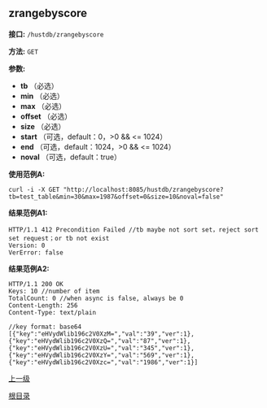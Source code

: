## zrangebyscore ##

**接口:** `/hustdb/zrangebyscore`

**方法:** `GET`

**参数:** 

*  **tb** （必选）
*  **min** （必选）
*  **max** （必选）
*  **offset** （必选）
*  **size** （必选）
*  **start** （可选，default：0，>0 && <= 1024）  
*  **end** （可选，default：1024，>0 && <= 1024）
*  **noval** （可选，default：true）

**使用范例A:**

    curl -i -X GET "http://localhost:8085/hustdb/zrangebyscore?tb=test_table&min=30&max=1987&offset=0&size=10&noval=false"

**结果范例A1:**

	HTTP/1.1 412 Precondition Failed //tb maybe not sort set，reject sort set request；or tb not exist
	Version: 0
	VerError: false

**结果范例A2:**

	HTTP/1.1 200 OK
	Keys: 10 //number of item
	TotalCount: 0 //when async is false, always be 0
	Content-Length: 256
	Content-Type: text/plain
	
	//key format: base64
	[{"key":"eHVydWlib196c2V0XzM=","val":"39","ver":1},{"key":"eHVydWlib196c2V0XzQ=","val":"87","ver":1},{"key":"eHVydWlib196c2V0XzU=","val":"345","ver":1},{"key":"eHVydWlib196c2V0XzY=","val":"569","ver":1},{"key":"eHVydWlib196c2V0Xzc=","val":"1986","ver":1}]

[上一级](../hustdb.md)

[根目录](../../../index.md)